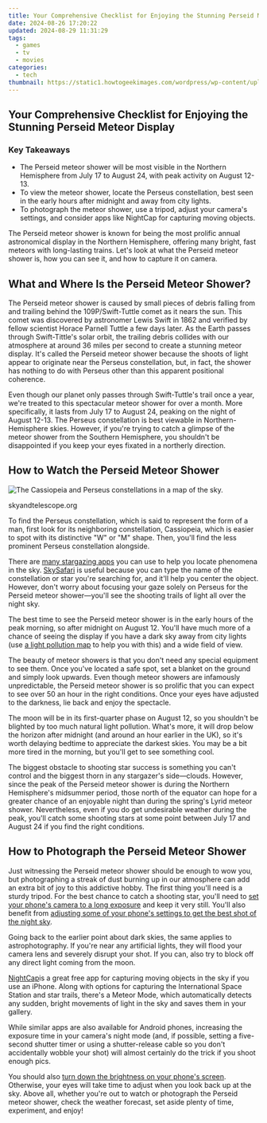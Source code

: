 ```yaml
---
title: Your Comprehensive Checklist for Enjoying the Stunning Perseid Meteor Display
date: 2024-08-26 17:20:22
updated: 2024-08-29 11:31:29
tags:
  - games
  - tv
  - movies
categories:
  - tech
thumbnail: https://static1.howtogeekimages.com/wordpress/wp-content/uploads/2024/07/a-meteor-shower.jpg
---
```


## Your Comprehensive Checklist for Enjoying the Stunning Perseid Meteor Display

### Key Takeaways

* The Perseid meteor shower will be most visible in the Northern Hemisphere from July 17 to August 24, with peak activity on August 12-13.
* To view the meteor shower, locate the Perseus constellation, best seen in the early hours after midnight and away from city lights.
* To photograph the meteor shower, use a tripod, adjust your camera's settings, and consider apps like NightCap for capturing moving objects.

 The Perseid meteor shower is known for being the most prolific annual astronomical display in the Northern Hemisphere, offering many bright, fast meteors with long-lasting trains. Let's look at what the Perseid meteor shower is, how you can see it, and how to capture it on camera.

##  What and Where Is the Perseid Meteor Shower?

 The Perseid meteor shower is caused by small pieces of debris falling from and trailing behind the 109P/Swift-Tuttle comet as it nears the sun. This comet was discovered by astronomer Lewis Swift in 1862 and verified by fellow scientist Horace Parnell Tuttle a few days later. As the Earth passes through Swift-Tittle's solar orbit, the trailing debris collides with our atmosphere at around 36 miles per second to create a stunning meteor display. It's called the Perseid meteor shower because the shoots of light appear to originate near the Perseus constellation, but, in fact, the shower has nothing to do with Perseus other than this apparent positional coherence.

 Even though our planet only passes through Swift-Tuttle's trail once a year, we're treated to this spectacular meteor shower for over a month. More specifically, it lasts from July 17 to August 24, peaking on the night of August 12-13\. The Perseus constellation is best viewable in Northern-Hemisphere skies. However, if you're trying to catch a glimpse of the meteor shower from the Southern Hemisphere, you shouldn't be disappointed if you keep your eyes fixated in a northerly direction.

##  How to Watch the Perseid Meteor Shower

![The Cassiopeia and Perseus constellations in a map of the sky.](https://static1.howtogeekimages.com/wordpress/wp-content/uploads/2024/07/cassiopeia-and-perseus.jpg) 

skyandtelescope.org

 To find the Perseus constellation, which is said to represent the form of a man, first look for its neighboring constellation, Cassiopeia, which is easier to spot with its distinctive "W" or "M" shape. Then, you'll find the less prominent Perseus constellation alongside.

 There are [many stargazing apps](https://hardware-tips.techidaily.com/critical-safety-alert-for-bambu-lab-users-a1-series-recalled-full-reimbursements-offered-and-use-temporarily-halted/) you can use to help you locate phenomena in the sky. [SkySafari](https://skysafariastronomy.com/) is useful because you can type the name of the constellation or star you're searching for, and it'll help you center the object. However, don't worry about focusing your gaze solely on Perseus for the Perseid meteor shower—you'll see the shooting trails of light all over the night sky.

 The best time to see the Perseid meteor shower is in the early hours of the peak morning, so after midnight on August 12\. You'll have much more of a chance of seeing the display if you have a dark sky away from city lights (use [a light pollution map](https://www.lightpollutionmap.info/) to help you with this) and a wide field of view.

 The beauty of meteor showers is that you don't need any special equipment to see them. Once you've located a safe spot, set a blanket on the ground and simply look upwards. Even though meteor showers are infamously unpredictable, the Perseid meteor shower is so prolific that you can expect to see over 50 an hour in the right conditions. Once your eyes have adjusted to the darkness, lie back and enjoy the spectacle.

 The moon will be in its first-quarter phase on August 12, so you shouldn't be blighted by too much natural light pollution. What's more, it will drop below the horizon after midnight (and around an hour earlier in the UK), so it's worth delaying bedtime to appreciate the darkest skies. You may be a bit more tired in the morning, but you'll get to see something cool.

 The biggest obstacle to shooting star success is something you can't control and the biggest thorn in any stargazer's side—clouds. However, since the peak of the Perseid meteor shower is during the Northern Hemisphere's midsummer period, those north of the equator can hope for a greater chance of an enjoyable night than during the spring's Lyrid meteor shower. Nevertheless, even if you do get undesirable weather during the peak, you'll catch some shooting stars at some point between July 17 and August 24 if you find the right conditions.

##  How to Photograph the Perseid Meteor Shower

 Just witnessing the Perseid meteor shower should be enough to wow you, but photographing a streak of dust burning up in our atmosphere can add an extra bit of joy to this addictive hobby. The first thing you'll need is a sturdy tripod. For the best chance to catch a shooting star, you'll need to [set your phone's camera to a long exposure](https://fix-guide.techidaily.com/how-to-revive-your-bricked-infinix-smart-8-in-minutes-drfone-by-drfone-fix-android-problems-fix-android-problems/) and keep it very still. You'll also benefit from [adjusting some of your phone's settings to get the best shot of the night sky](https://digital-screen-recording.techidaily.com/updated-2024-approved-exclusive-moba-selection-for-android-gamers/).

 Going back to the earlier point about dark skies, the same applies to astrophotography. If you're near any artificial lights, they will flood your camera lens and severely disrupt your shot. If you can, also try to block off any direct light coming from the moon.

[NightCap](https://apps.apple.com/us/app/nightcap-camera/id754105884)is a great free app for capturing moving objects in the sky if you use an iPhone. Along with options for capturing the International Space Station and star trails, there's a Meteor Mode, which automatically detects any sudden, bright movements of light in the sky and saves them in your gallery.

 While similar apps are also available for Android phones, increasing the exposure time in your camera's night mode (and, if possible, setting a five-second shutter timer or using a shutter-release cable so you don't accidentally wobble your shot) will almost certainly do the trick if you shoot enough pics.

 You should also [turn down the brightness on your phone's screen](https://screen-capture.techidaily.com/new-audio-gear-reviews-and-ratings-for-2024/). Otherwise, your eyes will take time to adjust when you look back up at the sky. Above all, whether you're out to watch or photograph the Perseid meteor shower, check the weather forecast, set aside plenty of time, experiment, and enjoy!

<ins class="adsbygoogle"
     style="display:block"
     data-ad-format="autorelaxed"
     data-ad-client="ca-pub-7571918770474297"
     data-ad-slot="1223367746"></ins>



<ins class="adsbygoogle"
     style="display:block"
     data-ad-client="ca-pub-7571918770474297"
     data-ad-slot="8358498916"
     data-ad-format="auto"
     data-full-width-responsive="true"></ins>
